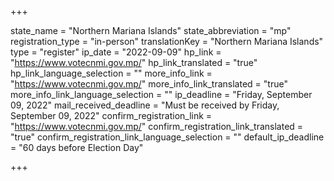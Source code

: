 +++

state_name = "Northern Mariana Islands"
state_abbreviation = "mp"
registration_type = "in-person"
translationKey = "Northern Mariana Islands"
type = "register"
ip_date = "2022-09-09"
hp_link = "https://www.votecnmi.gov.mp/"
hp_link_translated = "true"
hp_link_language_selection = ""
more_info_link = "https://www.votecnmi.gov.mp/"
more_info_link_translated = "true"
more_info_link_language_selection = ""
ip_deadline = "Friday, September 09, 2022"
mail_received_deadline = "Must be received by Friday, September 09, 2022"
confirm_registration_link = "https://www.votecnmi.gov.mp/"
confirm_registration_link_translated = "true"
confirm_registration_link_language_selection = ""
default_ip_deadline = "60 days before Election Day"

+++